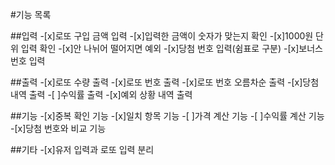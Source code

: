 #기능 목록

##입력 -[x]로또 구입 금액 입력 -[x]입력한 금액이 숫자가 맞는지 확인 -[x]1000원 단위 입력 확인 -[x]안 나뉘어 떨어지면 예외 -[x]당첨 번호 입력(쉼표로 구분) -[x]보너스 번호 입력

##출력 -[x]로또 수량 출력 -[x]로또 번호 출력 -[x]로또 번호 오름차순 출력 -[x]당첨 내역 출력 -[ ]수익률 출력 -[x]예외 상황 내역 출력

##기능 -[x]중복 확인 기능 -[x]일치 항목 기능 -[ ]가격 계산 기능 -[ ]수익률 계산 기능 -[x]당첨 번호와 비교 기능

##기타 -[x]유저 입력과 로또 입력 분리
